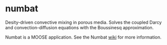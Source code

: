 numbat
=====

Desity-driven convective mixing in porous media. Solves the coupled Darcy and convection-diffusion equations with the Boussinesq approximation.

Numbat is a MOOSE application. See the Numbat [wiki](http://github.com/cpgr/numbat/wiki) for more information.
